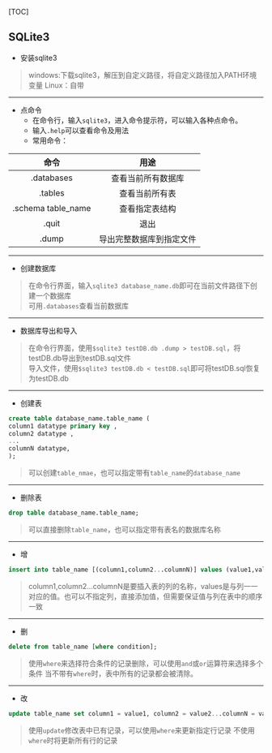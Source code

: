 [TOC]

## SQLite3
- 安装sqlite3
> windows:下载sqlite3，解压到自定义路径，将自定义路径加入PATH环境变量
> Linux：自带
---
- 点命令
    - 在命令行，输入`sqlite3`，进入命令提示符，可以输入各种点命令。
    - 输入`.help`可以查看命令及用法
    - 常用命令：  

| 命令                 | 用途                     |
| :------------------: | :----------------------: |
| .databases           | 查看当前所有数据库       |
| .tables              | 查看当前所有表           |
| .schema table_name   | 查看指定表结构           |
| .quit                | 退出                     |
| .dump                | 导出完整数据库到指定文件 |

---

- 创建数据库
> 在命令行界面，输入`sqlite3 database_name.db`即可在当前文件路径下创建一个数据库  
> 可用`.databases`查看当前数据库
---
- 数据库导出和导入
> 在命令行界面，使用`$sqlite3 testDB.db .dump > testDB.sql`，将testDB.db导出到testDB.sql文件  
> 导入文件，使用`$sqlite3 testDB.db < testDB.sql`即可将testDB.sql恢复为testDB.db
---
- 创建表
```sql
create table database_name.table_name (
column1 datatype primary key ,
column2 datatype ,
...
columnN datatype,
);
```
> 可以创建`table_nmae`，也可以指定带有`table_name`的`database_name`
---
- 删除表
```sql
drop table database_name.table_name;
```
> 可以直接删除`table_name`，也可以指定带有表名的数据库名称
---
- 增
```sql
insert into table_name [(column1,column2...columnN)] values (value1,value2...valueN);
```
> column1,column2...columnN是要插入表的列的名称，values是与列一一对应的值。也可以不指定列，直接添加值，但需要保证值与列在表中的顺序一致
---
- 删
```sql
delete from table_name [where condition];
```
> 使用`where`来选择符合条件的记录删除，可以使用`and`或`or`运算符来选择多个条件
> 当不带有`where`时，表中所有的记录都会被清除。
> 
---
- 改
```sql
update table_name set column1 = value1, column2 = value2...columnN = valueN [where condition];
```
> 使用`update`修改表中已有记录，可以使用`where`来更新指定行记录
> 不使用`where`时将更新所有行的记录